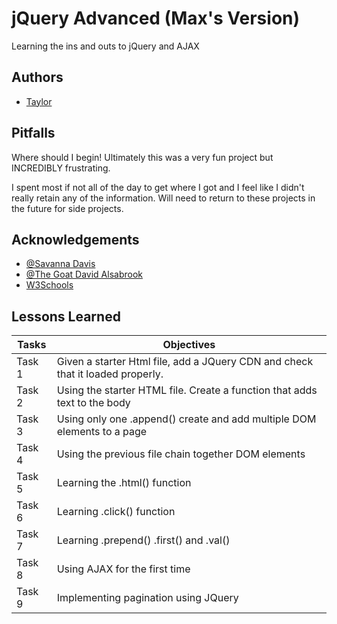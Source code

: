 # jQuery Advanced (Max's Version)

Learning the ins and outs to jQuery and AJAX


## Authors

- [Taylor](https://www.github.com/Greentaylor27)


## Pitfalls

Where should I begin! Ultimately this was a very fun project but INCREDIBLY frustrating.

I spent most if not all of the day to get where I got and I feel like I didn't really retain any of the information. Will need to return to these projects in the future for side projects.
## Acknowledgements

 - [@Savanna Davis](https://github.com/chdrchz)
 - [@The Goat David Alsabrook](https://github.com/DAlsabrook)
 - [W3Schools](https://www.w3schools.com/jquery/default.asp)


## Lessons Learned

| Tasks | Objectives |
| ----- | ---------- |
| Task 1 | Given a starter Html file, add a JQuery CDN and check that it loaded properly.|
| Task 2 | Using the starter HTML file. Create a function that adds text to the body |
| Task 3 | Using only one .append() create and add multiple DOM elements to a page |
| Task 4 | Using the previous file chain together DOM elements |
| Task 5 | Learning the .html() function |
| Task 6 | Learning .click() function |
| Task 7 | Learning .prepend() .first() and .val() |
| Task 8 | Using AJAX for the first time |
| Task 9 | Implementing pagination using JQuery |


